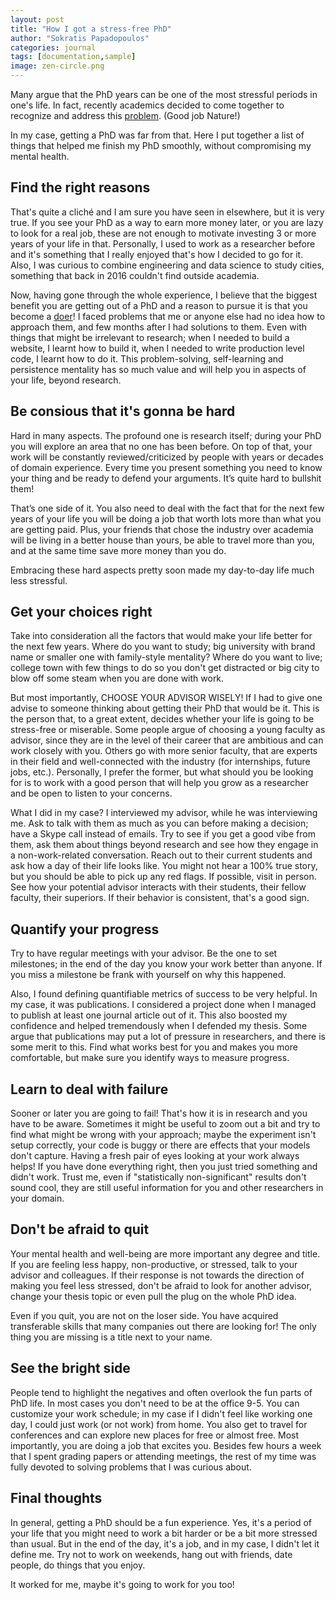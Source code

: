 ```yaml
---
layout: post
title: "How I got a stress-free PhD"
author: "Sokratis Papadopoulos"
categories: journal
tags: [documentation,sample]
image: zen-circle.png
---
```


Many argue that the PhD years can be one of the most stressful periods in 
one's life. In fact, recently academics decided to come together to recognize and address this [problem](https://www.nature.com/articles/d41586-019-01492-0). (Good job Nature!)

In my case, getting a PhD was far from that. Here I put together a list of things that helped me finish my PhD smoothly, without compromising my mental health.

## Find the right reasons

That's quite a cliché and I am sure you have seen in elsewhere, but it is very true. If you see your PhD as a way to earn more money later, or you are lazy to look for a real job, 
these are not enough to motivate investing 3 or more years of your life in that. Personally, I used to work as a researcher before and it's something that I really enjoyed that's how I decided to go for it. 
Also, I was curious to combine engineering and data science to study cities, something that back in 2016 couldn't find outside academia. 

Now, having gone through the whole experience, I believe that the biggest benefit you are getting out of a PhD and a reason to pursue it is that you become 
a [doer](https://www.urbandictionary.com/define.php?term=Doer)! I faced problems that me or anyone else had no idea how to approach them, and few months after I had solutions to them. 
Even with things that might be irrelevant to research; when I needed to build a website, I learnt how to build it, when I needed to write production level code, I learnt how to do it. 
This problem-solving, self-learning and persistence mentality has so much value and will help you in aspects of your life, beyond research.


## Be consious that it's gonna be hard

Hard in many aspects. The profound one is research itself; during your PhD you will explore an area that no one has been before. On top of that, your work will 
be constantly reviewed/criticized by people with years or decades of domain experience. Every time you present something you need to know your thing and be ready 
to defend your arguments. It’s quite hard to bullshit them!

That’s one side of it. You also need to deal with the fact that for the next few years of your life you will be doing a job that worth lots more than what you are getting paid. 
Plus, your friends that chose the industry over academia will be living in a better house than yours, be able to travel more than you, and at the same time save more money than you do.

Embracing these hard aspects pretty soon made my day-to-day life much less stressful.


## Get your choices right

Take into consideration all the factors that would make your life better for the next few years. Where do you want to study; big university with brand name or smaller one with family-style mentality? 
Where do you want to live; college town with few things to do so you don't get distracted or big city to blow off some steam when you are done with work.

But most importantly, CHOOSE YOUR ADVISOR WISELY! If I had to give one advise to someone thinking about getting their PhD that would be it. This is the person that, to a great extent, decides whether 
your life is going to be stress-free or miserable. Some people argue of choosing a young faculty as advisor, since they are in the level of their career that are ambitious and can work closely with you. 
Others go with more senior faculty, that are experts in their field and well-connected with the industry (for internships, future jobs, etc.). Personally, I prefer the former, but what should you be looking for 
is to work with a good person that will help you grow as a researcher and be open to listen to your concerns.

What I did in my case? I interviewed my advisor, while he was interviewing me. Ask to talk with them as much as you can before making a decision; have a Skype call instead of emails. 
Try to see if you get a good vibe from them, ask them about things beyond research and see how they engage in a non-work-related conversation. Reach out to their current students and ask how a day of 
their life looks like. You might not hear a 100% true story, but you should be able to pick up any red flags. If possible, visit in person. See how your potential advisor interacts with their students, 
their fellow faculty, their superiors. If their behavior is consistent, that's a good sign. 


## Quantify your progress

Try to have regular meetings with your advisor. Be the one to set milestones; in the end of the day you know your work better than anyone. If you miss a milestone be frank with yourself on why this happened. 

Also, I found defining quantifiable metrics of success to be very helpful. In my case, it was publications. I considered a project done when I managed to publish at least one journal article out of it. 
This also boosted my confidence and helped tremendously when I defended my thesis. Some argue that publications may put a lot of pressure in researchers, and there is some merit to this. 
Find what works best for you and makes you more comfortable, but make sure you identify ways to measure progress. 


## Learn to deal with failure

Sooner or later you are going to fail! That's how it is in research and you have to be aware. Sometimes it might be useful to zoom out a bit and try to find what might be wrong with your approach; 
maybe the experiment isn't setup correctly, your code is buggy or there are effects that your models don't capture. Having a fresh pair of eyes looking at your work always helps! If you have done everything right, 
then you just tried something and didn't work. Trust me, even if "statistically non-significant" results don't sound cool, they are still useful information for you and other researchers in your domain.


## Don't be afraid to quit

Your mental health and well-being are more important any degree and title. If you are feeling less happy, non-productive, or stressed, talk to your advisor and colleagues. 
If their response is not towards the direction of making you feel less stressed, don't be afraid to look for another advisor, change your thesis topic or even pull the plug on the whole PhD idea.  

Even if you quit, you are not on the loser side. You have acquired transferable skills that many companies out there are looking for! The only thing you are missing is a title next to your name.


## See the bright side

People tend to highlight the negatives and often overlook the fun parts of PhD life. In most cases you don't need to be at the office 9-5. You can customize your work schedule; in my case if I didn't feel 
like working one day, I could just work (or not work) from home. You also get to travel for conferences and can explore new places for free or almost free. Most importantly, you are doing a job that excites you. 
Besides few hours a week that I spent grading papers or attending meetings, the rest of my time was fully devoted to solving problems that I was curious about.   


## Final thoughts

In general, getting a PhD should be a fun experience. Yes, it's a period of your life that you might need to work a bit harder or be a bit more stressed than usual. But in the end of the day, it's a job, and in my case, I didn't let it define me. 
Try not to work on weekends, hang out with friends, date people, do things that you enjoy. 

It worked for me, maybe it's going to work for you too!







